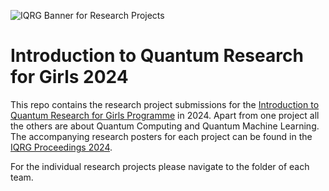 ![IQRG Banner for Research Projects](IQRG_Banner_Research_Projects_2024.png)

# Introduction to Quantum Research for Girls 2024
This repo contains the research project submissions for the [Introduction to Quantum Research for Girls Programme](https://thinkingbeyond.education/beyondquantum/) in 2024. Apart from one project all the others are about Quantum Computing and Quantum Machine Learning. The accompanying research posters for each project can be found in the [IQRG Proceedings 2024](https://thinkingbeyond.education/iqrg_proceedings_2024/). 

For the individual research projects please navigate to the folder of each team. 
